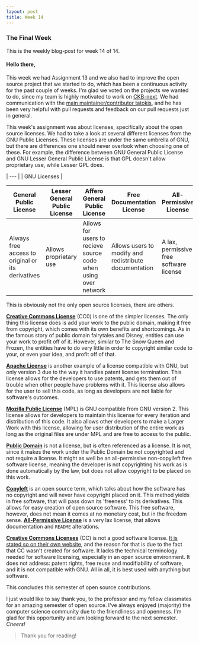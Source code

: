 ```yaml
---
layout: post
title: Week 14
---
```


### The Final Week 

This is the weekly blog-post for week 14 of 14.

#### Hello there,

This week we had Assignment 13 and we also had to improve the open source project that we started to do, which has been a continuous activity for the past couple of weeks. I'm glad we voted on the projects we wanted to do, since my team is highly motivated to work on [CKB-next](https://github.com/ckb-next/ckb-next). We had communication with the [main maintainer/contributor tatokis](https://github.com/Chocolate-Spaghet/ckb-next/commits?author=tatokis), and he has been very helpful with pull requests and feedback on our pull requests just in general.

This week's assignment was about licenses, specifically about the open source licenses. We had to take a look at several different licenses from the GNU Public Licenses. These licenses are under the same umbrella of GNU, but there are differences one should never overlook when choosing one of these. For example, the difference between GNU General Public License and GNU Lesser General Public License is that GPL doesn't allow proprietary use, while Lesser GPL does.

| --- |
| GNU Licenses |


| General Public License | Lesser General Public License | Affero General Public License | Free Documentation License | All-Permissive License |
| --- | --- | --- | --- | --- |
| Always free access to original or its derivatives | Allows proprietary use | Allows for users to recieve source code when using over network | Allows users to modify and redistribute documentation | A lax, permissive free software license |

This is obviously not the only open source licenses, there are others.

**[Creative Commons License](https://directory.fsf.org/wiki/License:CC0)** (CC0) is one of the simpler licenses. The only thing this license does is add your work to the public domain, making it free from copyright, which comes with its own benefits and shortcomings. As in the famous story of  public domain fairytales and Disney, entities can use your work to profit off of it. However, similar to The Snow Queen and Frozen, the entities have to do very little in order to copyright similar code to your, or even your idea, and profit off of that.

**[Apache License](http://www.apache.org/licenses/)** is another example of a license compatible with GNU, but only version 3 due to the way it handles patent license termination. This license allows for the developers to use patents, and gets them out of trouble when other people have problems with it. This license also allows for the user to sell this code, as long as developers are not liable for software's outcomes.

**[Mozilla Public License](https://directory.fsf.org/wiki/License:MPL-2.0)** (MPL) is GNU compatible from GNU version 2. This license allows for developers to maintain this license for every iteration and distribution of this code. It also  allows other developers to make a Larger Work with this license, allowing for user distribution of the entire work as long as the original files are under MPL and are free to access to the public.

**[Public Domain](https://directory.fsf.org/wiki/License:PublicDomain)** is not a license, but is often referenced as a license. It is not, since it makes the work under the Public Domain be not copyrighted and not require a license. It might as well be an all-permissive non-copylleft free software license, meaning the developer is not copyrighting his work as is done automatically by the law, but does not allow copyright to be placed on this work.

**[Copyleft](https://www.gnu.org/copyleft/copyleft.html)** is an open source term, which talks about how the software has no copyright and will never have copyright placed on it. This method yields in free software, that will pass down its 'freeness' to its derivatives. This allows for easy creation of open source software. This free software, however, does not mean it comes at no monetary cost, but in the freedom sense. **[All-Permissive License](https://www.gnu.org/prep/maintain/html_node/License-Notices-for-Other-Files.html)** is a very lax license, that allows documentation and `README` alterations.

**[Creative Commons Licenses]()** (CC) is not a good software license. [It is stated so on their own website](https://creativecommons.org/faq/#can-i-apply-a-creative-commons-license-to-software), and the reason for that is due to the fact that CC wasn't created for software. It lacks the technical terminology needed for software licensing, especially in an open source environment. It does not address: patent rights, free reuse and modifiability of software, and it is not compatible with GNU. All in all, it is best used with anything but software.

This concludes this semester of open source contributions.

I just would like to say thank you, to the professor and my fellow classmates for an amazing semester of open source. I've always enjoyed (majority) the computer science community due to the friendliness and openness. I'm glad for this opportunity and am looking forward to the next semester.
*Cheers!*

> Thank you for reading!
